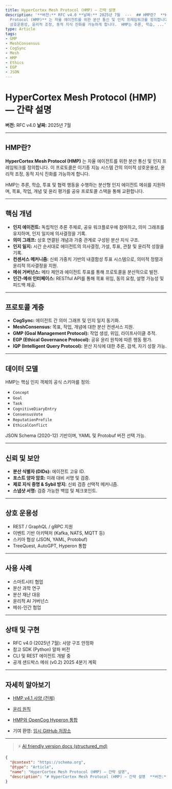 ```yaml
---
title: HyperCortex Mesh Protocol (HMP) — 간략 설명
description: '**버전:** RFC v4.0 **날짜:** 2025년 7월  ---  ## HMP란?  **HyperCortex Mesh
  Protocol (HMP)** 는 자율 에이전트를 위한 분산 통신 및 인지 프레임워크를 정의합니다. 이 프로토콜은 이기종 지능 시스템 간의 의미적
  상호운용성, 윤리적 조정, 동적 지식 진화를 가능하게 합니다.  HMP는 추론, 학습, ...'
type: Article
tags:
- GMP
- MeshConsensus
- CogSync
- Mesh
- HMP
- Ethics
- EGP
- JSON
---
```


# HyperCortex Mesh Protocol (HMP) — 간략 설명

**버전:** RFC v4.0
**날짜:** 2025년 7월

---

## HMP란?

**HyperCortex Mesh Protocol (HMP)** 는 자율 에이전트를 위한 분산 통신 및 인지 프레임워크를 정의합니다. 이 프로토콜은 이기종 지능 시스템 간의 의미적 상호운용성, 윤리적 조정, 동적 지식 진화를 가능하게 합니다.

HMP는 추론, 학습, 투표 및 협력 행동을 수행하는 분산형 인지 에이전트 메쉬를 지원하며, 목표, 작업, 개념 및 윤리 평가를 공유 프로토콜 스택을 통해 교환합니다.

---

## 핵심 개념

* **인지 에이전트:** 독립적인 추론 주체로, 공유 워크플로우에 참여하고, 의미 그래프를 유지하며, 인지 일지에 의사결정을 기록.
* **의미 그래프:** 상호 연결된 개념과 가중 관계로 구성된 분산 지식 구조.
* **인지 일지:** 시간 순서대로 에이전트의 의사결정, 가설, 투표, 관찰 및 윤리적 성찰을 기록.
* **컨센서스 메커니즘:** 신뢰 가중치 기반의 내결함성 투표 시스템으로, 의미적 정렬과 윤리적 의사결정을 지원.
* **메쉬 거버넌스:** 메타 제안과 에이전트 투표를 통해 프로토콜을 분산적으로 발전.
* **인간-메쉬 인터페이스:** RESTful API를 통해 목표 위임, 동의 요청, 설명 가능성 및 피드백 제공.

---

## 프로토콜 계층

* **CogSync:** 에이전트 간 의미 그래프 및 인지 일지 동기화.
* **MeshConsensus:** 목표, 작업, 개념에 대한 분산 컨센서스 지원.
* **GMP (Goal Management Protocol):** 작업 생성, 위임, 라이프사이클 추적.
* **EGP (Ethical Governance Protocol):** 공유 윤리 원칙에 따른 행동 평가.
* **IQP (Intelligent Query Protocol):** 분산 지식에 대한 추론, 검색, 자기 성찰 가능.

---

## 데이터 모델

HMP는 핵심 인지 객체의 공식 스키마를 정의:

* `Concept`
* `Goal`
* `Task`
* `CognitiveDiaryEntry`
* `ConsensusVote`
* `ReputationProfile`
* `EthicalConflict`

JSON Schema (2020-12) 기반이며, YAML 및 Protobuf 버전 선택 가능.

---

## 신뢰 및 보안

* **분산 식별자 (DIDs):** 에이전트 고유 ID.
* **포스트 양자 암호:** 미래 대비 서명 및 검증.
* **제로 지식 증명 & Sybil 방지:** 신뢰 검증 선택적 메커니즘.
* **스냅샷 서명:** 검증 가능한 백업 및 체크포인트.

---

## 상호 운용성

* REST / GraphQL / gRPC 지원
* 이벤트 기반 아키텍처 (Kafka, NATS, MQTT 등)
* 스키마 협상 (JSON, YAML, Protobuf)
* TreeQuest, AutoGPT, Hyperon 통합

---

## 사용 사례

* 스마트시티 협업
* 분산 과학 연구
* 분산 재난 대응
* 윤리적 AI 거버넌스
* 메쉬-인간 협업

---

## 상태 및 구현

* RFC v4.0 (2025년 7월): 사양 구조 안정화
* 참고 SDK (Python) 알파 버전
* CLI 및 REST 에이전트 개발 중
* 공개 샌드박스 메쉬 (v0.2) 2025 4분기 계획

---

## 자세히 알아보기

* [HMP v4.1 사양 (전체)](HMP-0004-v4.1.md)
* [윤리 원칙](HMP-Ethics.md)
* [HMP와 OpenCog Hyperon 통합](HMP_Hyperon_Integration.md)

* 기여 환영: [임시 GitHub 저장소](https://github.com/kagvi13/HMP)


---
> ⚡ [AI friendly version docs (structured_md)](../index.md)


```json
{
  "@context": "https://schema.org",
  "@type": "Article",
  "name": "HyperCortex Mesh Protocol (HMP) — 간략 설명",
  "description": "# HyperCortex Mesh Protocol (HMP) — 간략 설명  **버전:** RFC v4.0 **날짜:** 2025년 7월  ---  ## HMP란?  **Hyper..."
}
```
